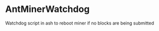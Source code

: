 AntMinerWatchdog
================

Watchdog script in ash to reboot miner if no blocks are being submitted
